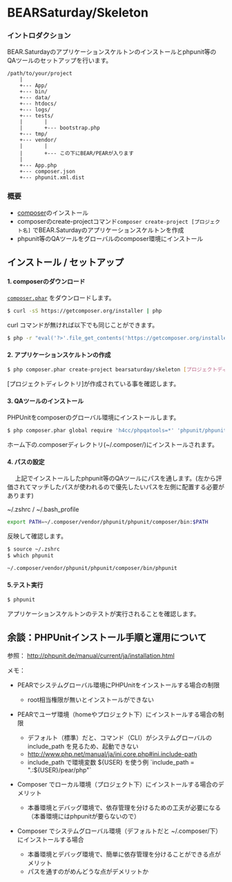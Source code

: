 BEARSaturday/Skeleton
=====================

### イントロダクション

BEAR.Saturdayのアプリケーションスケルトンのインストールとphpunit等のQAツールのセットアップを行います。

    /path/to/your/project
        |
        +--- App/
        +--- bin/
        +--- data/
        +--- htdocs/
        +--- logs/
        +--- tests/
        |       |
        |       +--- bootstrap.php
        +--- tmp/
        +--- vendor/
        |       |
        |       +--- この下にBEAR/PEARが入ります
        |
        +--- App.php
        +--- composer.json
        +--- phpunit.xml.dist

### 概要

- [composer](http://getcomposer.org/])のインストール
- composerのcreate-projectコマンド`composer create-project [プロジェクト名]` でBEAR.Saturdayのアプリケーションスケルトンを作成
- phpunit等のQAツールをグローバルのcomposer環境にインストール


インストール / セットアップ
----------------------------

#### 1. composerのダウンロード

[`composer.phar`](https://getcomposer.org/composer.phar) をダウンロードします。

```bash
$ curl -sS https://getcomposer.org/installer | php
```
curl コマンドが無ければ以下でも同じことができます。

```bash
$ php -r "eval('?>'.file_get_contents('https://getcomposer.org/installer'));"
```

#### 2. アプリケーションスケルトンの作成

```bash
$ php composer.phar create-project bearsaturday/skeleton [プロジェクトディレクトリ]
```

[プロジェクトディレクトリ]が作成されている事を確認します。

#### 3. QAツールのインストール

PHPUnitをcomposerのグローバル環境にインストールします。

```bash
$ php composer.phar global require 'h4cc/phpqatools=*' 'phpunit/phpunit-selenium:*' 'phpunit/phpunit-story:*'
```
ホーム下の.composerディレクトリ(~/.composer/)にインストールされます。

#### 4. パスの設定
　
上記でインストールしたphpunit等のQAツールにパスを通します。(左から評価されてマッチしたパスが使われるので優先したいパスを左側に配置する必要があります)

~/.zshrc / ~/.bash_profile

```bash
export PATH=~/.composer/vendor/phpunit/phpunit/composer/bin:$PATH
```

反映して確認します。

```bash
$ source ~/.zshrc
$ which phpunit

~/.composer/vendor/phpunit/phpunit/composer/bin/phpunit
```

#### 5.テスト実行

```bash
$ phpunit
```
アプリケーションスケルトンのテストが実行されることを確認します。


余談：PHPUnitインストール手順と運用について
-------------------------------------------

参照：
http://phpunit.de/manual/current/ja/installation.html


メモ：
- PEARでシステムグローバル環境にPHPUnitをインストールする場合の制限
  - root相当権限が無いとインストールができない

- PEARでユーザ環境（homeやプロジェクト下）にインストールする場合の制限
  - デフォルト（標準）だと、コマンド（CLI）がシステムグローバルの include_path を見るため、起動できない
  - http://www.php.net/manual/ja/ini.core.php#ini.include-path
  -  include_path で環境変数 ${USER} を使う例 `include_path = ".:${USER}/pear/php"`

- Composer でローカル環境（プロジェクト下）にインストールする場合のデメリット
  - 本番環境とデバッグ環境で、依存管理を分けるための工夫が必要になる（本番環境にはphpunitが要らないので）

- Composer でシステムグローバル環境（デフォルトだと ~/.composer/下）にインストールする場合
  - 本番環境とデバッグ環境で、簡単に依存管理を分けることができる点がメリット
  - パスを通すのがめんどうな点がデメリットか
